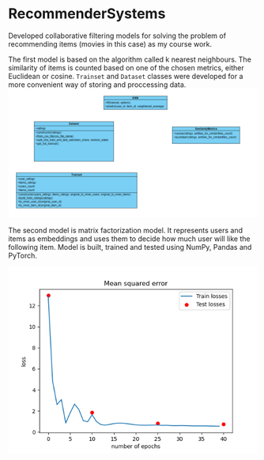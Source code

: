 # RecommenderSystems

Developed collaborative filtering models for solving the problem of recommending items (movies in this case) as my course work. 

The first model is based on the algorithm called k nearest neighbours. The similarity of items is counted based on one of the chosen metrics, either Euclidean
or cosine. `Trainset` and `Dataset` classes were developed for a more convenient way of storing and proccessing data.
![Class diagram](/screenshots/knn_class_diagram.png)

The second model is matrix factorization model. It represents users and items as embeddings and uses them to decide how much user will like the
following item. Model is built, trained and tested using NumPy, Pandas and PyTorch.

![Error loss](/screenshots/error_plot.png)
